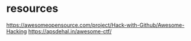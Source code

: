 # resources

https://awesomeopensource.com/project/Hack-with-Github/Awesome-Hacking
https://apsdehal.in/awesome-ctf/
